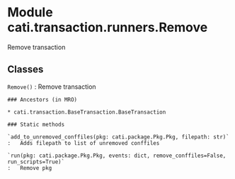 Module cati.transaction.runners.Remove
======================================
Remove transaction

Classes
-------

`Remove()`
:   Remove transaction

    ### Ancestors (in MRO)

    * cati.transaction.BaseTransaction.BaseTransaction

    ### Static methods

    `add_to_unremoved_conffiles(pkg: cati.package.Pkg.Pkg, filepath: str)`
    :   Adds filepath to list of unremoved conffiles

    `run(pkg: cati.package.Pkg.Pkg, events: dict, remove_conffiles=False, run_scripts=True)`
    :   Remove pkg